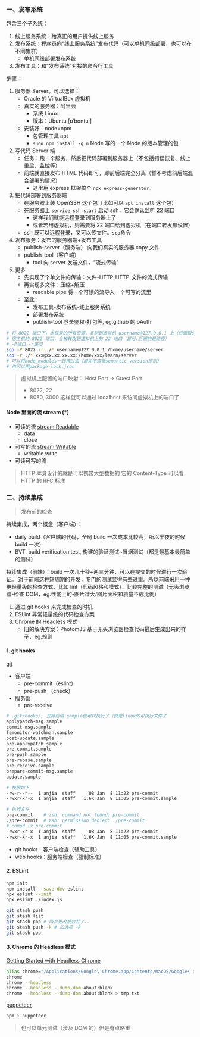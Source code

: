 ### 一、发布系统

包含三个子系统：

1. 线上服务系统：给真正的用户提供线上服务
2. 发布系统：程序员向“线上服务系统”发布代码（可以单机同级部署，也可以在不同集群）
   - 单机同级部署发布系统
3. 发布工具：和“发布系统”对接的命令行工具

步骤：

1. 服务器 Server。可以选择：
   - Oracle 的 VirtualBox 虚拟机
   - 真实的服务器：阿里云
     - 系统 Linux
     - 版本：Ubuntu [ʊˈbʊntuː]
   - 安装好：node+npm
     - 包管理工具 apt
     - `sudo npm install -g n` Node 写的一个 Node 的版本管理的包
2. 写代码 Server 端
   - 任务：跑一个服务，然后把代码部署到服务器上（不包括错误恢复、线上重启、监控等）
   - 前端就直接发布 HTML 代码即可，即前后端完全分离（暂不考虑前后端混合部署的情况）
     - 这里用 express 框架搞个 `npx express-generator`。
3. 把代码部署到服务器端
   - 在服务器上装 OpenSSH 这个包（比如可以 `apt install` 这个包）
   - 在服务器上 `service ssh start` 启动 ssh，它会默认监听 22 端口
     - 这样我们就能远程登录到服务器上了
     - 或者若用虚拟机，则需要将 22 端口给到虚拟机（在端口转发那设置）
   - ssh 既可以远程登录，又可以传文件。`scp`命令
4. 发布服务：发布的服务器端+发布工具
   - publish-server（服务端） 向我们真实的服务器 copy 文件
   - publish-tool（客户端）
     - tool 向 server 发送文件，“流式传输”
5. 更多
   - 先实现了个单文件的传输：文件-HTTP-HTTP-文件的流式传输
   - 再实现多文件：压缩+解压
     - readable.pipe 将一个可读的流导入一个可写的流里
   - 至此：
     - 发布工具-发布系统-线上服务系统
     - 部署发布系统
     - publish-tool 登录鉴权-打包等, eg.github 的 oAuth

```sh
# 将 8022 端口下，本目录的所有资源，复制到虚拟机 username@127.0.0.1 上（后面跟的是路径）
# 宿主机的 8022 端口，会被转发到虚拟机上的 22 端口（冒号:后跟的是路径）
# -P端口 -r递归
scp -P 8022 -r ./* username@127.0.0.1:/home/username/server
scp -r ./* xxx@xx.xx.xx.xx:/home/xxx/learn/server
# 可以将node_modules一起拷过去（避免不遵循semantic version原则）
# 也可以用package-lock.json
```

> 虚拟机上配置的端口映射：
> Host Port -> Guest Port
>
> - 8022, 22
> - 8080, 3000
>   这样就可以通过 localhost 来访问虚拟机上的端口了

#### Node 里面的流 stream (\*)

- 可读的流 [stream.Readable](https://nodejs.org/api/stream.html#class-streamreadable)
  - data
  - close
- 可写的流 [stream.Writable](https://nodejs.org/api/stream.html#class-streamwritable)
  - writable.write
- 可读可写的流

> HTTP 本身设计的就是可以携带大型数据的
> 它的 Content-Type 可以看 HTTP 的 RFC 标准

### 二、持续集成

> 发布前的检查

持续集成，两个概念（客户端）：

- daily build（客户端的代码，全局 build 一次成本比较高，所以半夜的时候 build 一次）
- BVT, build verification test, 构建的验证测试\~冒烟测试（都是最基本最简单的测试）

持续集成（前端）：build 一次几十秒\~两三分钟，可以在提交的时候进行一次验证。
对于前端这种短周期的开发，专门的测试显得有些过重。所以前端采用一种更轻量级的检查方式，比如 lint（代码风格和模式）、比较完整的测试（无头浏览器-检查 DOM，eg.性能上的-图片过大/图片面积和质量不成比例）

1. 通过 git hooks 来完成检查的时机
2. ESLint 非常轻量级的代码检查方案
3. Chrome 的 Headless 模式
   - 旧的解决方案：PhotomJS 基于无头浏览器检查代码最后生成出来的样子，eg.规则

#### 1. git hooks

[git](https://git-scm.com/book/en/v2/Customizing-Git-Git-Hooks)

- 客户端
  - pre-commit（eslint）
  - pre-push （check）
- 服务器
  - pre-receive

```sh
# .git/hooks/, 去掉后缀.sample便可以执行了（就是linux的可执行文件了
applypatch-msg.sample
commit-msg.sample
fsmonitor-watchman.sample
post-update.sample
pre-applypatch.sample
pre-commit.sample
pre-push.sample
pre-rebase.sample
pre-receive.sample
prepare-commit-msg.sample
update.sample

# 权限如下
-rw-r--r--  1 anjia  staff     0B Jan  8 11:22 pre-commit
-rwxr-xr-x  1 anjia  staff   1.6K Jan  8 11:05 pre-commit.sample

# 执行文件
pre-commit    # zsh: command not found: pre-commit
./pre-commit  # zsh: permission denied: ./pre-commit
# chmod +x pre-commit
-rwxr-xr-x  1 anjia  staff     0B Jan  8 11:22 pre-commit
-rwxr-xr-x  1 anjia  staff   1.6K Jan  8 11:05 pre-commit.sample
```

- git hooks：客户端检查（辅助工具）
- web hooks：服务端检查（强制标准）

#### 2. ESLint

```sh
npm init
npm install --save-dev eslint
npx eslint --init
npx eslint ./index.js
```

```sh
git stash push
git stash list
git stash pop # 两次更改被合并了..
git stash push -k # 加选项 -k
git stash pop
```

#### 3. Chrome 的 Headless 模式

[Getting Started with Headless Chrome](https://developers.google.com/web/updates/2017/04/headless-chrome?hl=en)

```sh
alias chrome="/Applications/Google\ Chrome.app/Contents/MacOS/Google\ Chrome"
chrome
chrome --headless
chrome --headless --dump-dom about:blank
chrome --headless --dump-dom about:blank > tmp.txt
```

[puppeteer](https://www.npmjs.com/package/puppeteer)

```sh
npm i puppeteer
```

> 也可以单元测试（涉及 DOM 的）但是有点略重
